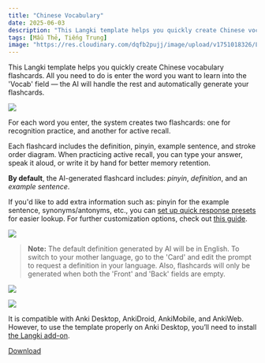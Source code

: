 ```yaml
---
title: "Chinese Vocabulary"
date: 2025-06-03
description: "This Langki template helps you quickly create Chinese vocabulary flashcards."
tags: [Mẫu Thẻ, Tiếng Trung]
image: "https://res.cloudinary.com/dqfb2pujj/image/upload/v1751018326/Langki/qi5gnhmqyuv64lbf8zjz.png"
---
```


This Langki template helps you quickly create Chinese vocabulary flashcards. All you need to do is enter the word you want to learn into the 'Vocab' field — the AI will handle the rest and automatically generate your flashcards.

<!--truncate-->

![](https://res.cloudinary.com/dqfb2pujj/image/upload/v1751019147/Langki/ivta9ankfsuf9tjetwdx.gif)

For each word you enter, the system creates two flashcards: one for recognition practice, and another for active recall.

Each flashcard includes the definition, pinyin, example sentence, and stroke order diagram.
When practicing active recall, you can type your answer, speak it aloud, or write it by hand for better memory retention.

**By default**, the AI-generated flashcard includes: _pinyin_, _definition_, and an _example sentence_.

If you'd like to add extra information such as: pinyin for the example sentence, synonyms/antonyms, etc.,
you can [set up quick response presets](https://langki.net/vi/docs/langki_configuration/#g%E1%BB%A3i-%C3%BD-ph%E1%BA%A3n-h%E1%BB%93i) for easier lookup.
For further customization options, check out [this guide](https://langki.net/vi/docs/langki_configuration).

![](https://res.cloudinary.com/dqfb2pujj/image/upload/v1750872639/Langki/hulrrhol6ol6nyoii1ia.png)

> **Note:**
> The default definition generated by AI will be in English.
> To switch to your mother language, go to the 'Card' and edit the prompt to request a definition in your language.
> Also, flashcards will only be generated when both the 'Front' and 'Back' fields are empty.

![](https://res.cloudinary.com/dqfb2pujj/image/upload/v1750492139/Langki/wpl2vsguarqindjfryqj.png)

![](https://res.cloudinary.com/dqfb2pujj/image/upload/v1751019308/Langki/a4z6envkucumtfaklp6w.png)

It is compatible with Anki Desktop, AnkiDroid, AnkiMobile, and AnkiWeb. However, to use the template properly on Anki Desktop, you’ll need to install [the Langki add-on](https://ankiweb.net/shared/info/1400986563).

<a href="https://drive.google.com/file/d/12f9cvLOnFD3jcyf8YbkHq3VE9L_3-ioH/view?usp=sharing" target="_blank" class="download-btn">
  Download
</a>
